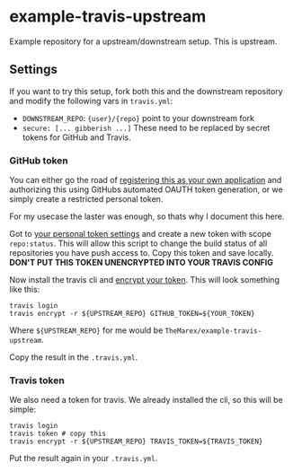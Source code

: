 # example-travis-upstream
Example repository for a upstream/downstream setup. This is upstream.

## Settings

If you want to try this setup, fork both this and the downstream repository and modify the following vars in `travis.yml`:

- `DOWNSTREAM_REPO`: `{user}/{repo}` point to your downstream fork
- `secure: [... gibberish ...]` These need to be replaced by secret tokens for GitHub and Travis.

### GitHub token

You can either go the road of [registering this as your own application](https://github.com/settings/applications/new) and authorizing this using GitHubs automated OAUTH token generation,
or we simply create a restricted personal token.

For my usecase the laster was enough, so thats why I document this here.

Got to [your personal token settings](https://github.com/settings/tokens) and create a new token with scope `repo:status`.
This will allow this script to change the build status of all repositories you have push access to.
Copy this token and save locally. **DON'T PUT THIS TOKEN UNENCRYPTED INTO YOUR TRAVIS CONFIG**

Now install the travis cli and [encrypt your token](https://docs.travis-ci.com/user/encryption-keys/). This will look something like this:

```
travis login
travis encrypt -r ${UPSTREAM_REPO} GITHUB_TOKEN=${YOUR_TOKEN}
```

Where `${UPSTREAM_REPO}` for me would be `TheMarex/example-travis-upstream`.

Copy the result in the `.travis.yml`.

### Travis token

We also need a token for travis. We already installed the cli, so this will be simple:

```
travis login
travis token # copy this
travis encrypt -r ${UPSTREAM_REPO} TRAVIS_TOKEN=${TRAVIS_TOKEN}
```

Put the result again in your `.travis.yml`.

